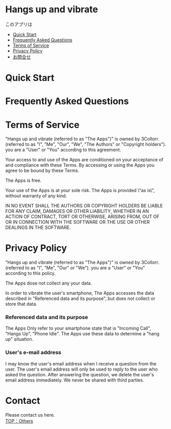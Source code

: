 # Hangs up and vibrate
このアプリは

- <a href="#quick-start">Quick Start</a>
- <a href="#faq">Frequently Asked Questions</a>
- <a href="#terms-of-service">Terms of Service</a>
- <a href="#privacy-policy">Privacy Policy</a>
- <a href="#contact">お問合せ</a>

# <span id="quick-start">Quick Start</span>

# <span id="faq">Frequently Asked Questions</span>

# <span id="terms-of-service">Terms of Service</span>

"Hangs up and vibrate (referred to as "The Apps")" is owned by 3Collorr. (referred to as "I", "Me", "Our", "We", "The Authors" or "Copyright holders"). you are a "User" or "You" according to this agreement.

Your access to and use of the Apps are conditioned on your acceptance of and compliance with these Terms. By accessing or using the Apps you agree to be bound by these Terms.

The Apps is free.

Your use of the Apps is at your sole risk. The Apps is provided \“as is\”, without warranty of any kind.

IN NO EVENT SHALL THE AUTHORS OR COPYRIGHT HOLDERS BE LIABLE FOR ANY CLAIM, DAMAGES OR OTHER LIABILITY, WHETHER IN AN ACTION OF CONTRACT, TORT OR OTHERWISE, ARISING FROM, OUT OF OR IN CONNECTION WITH THE SOFTWARE OR THE USE OR OTHER DEALINGS IN THE SOFTWARE.

# <span id="privacy-policy">Privacy Policy</span>

"Hangs up and vibrate (referred to as "The Apps")" is owned by 3Collorr. (referred to as "I", "Me", "Our" or "We"). you are a "User" or "You" according to this policy.

The Apps dose not collect any your data.

In order to vibrate the user's smartphone, The Apps accesses the data described in "Referenced data and its purpose", but does not collect or store that data.

### Referenced data and its purpose

The Apps Only refer to your smartphone state that is "Incoming Call", "Hangs Up", "Phone Idle". The Apps use these data to determine a "hang up" situation.

### User's e-mail address

I may know the user's email address when I receive a question from the user. The user's email address will only be used to reply to the user who asked the question. After answering the question, we delete the user's email address immediately. We never be shared with third parties.

# <span id="contact">Contact</span>

Please contact us here.  
[TOP：Others](index.md#others)

